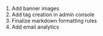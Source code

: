 1) Add banner images
2) Add tag creation in admin console
3) Finalize markdown formatting rules
4) Add email analytics
